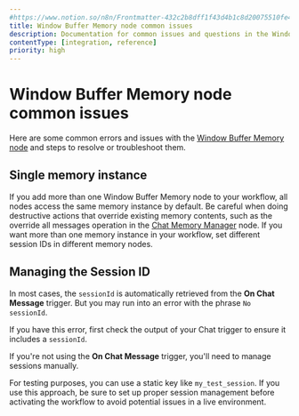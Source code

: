 ```yaml
---
#https://www.notion.so/n8n/Frontmatter-432c2b8dff1f43d4b1c8d20075510fe4
title: Window Buffer Memory node common issues 
description: Documentation for common issues and questions in the Window Buffer Memory node in n8n, a workflow automation platform. Includes details of the issue and suggested solutions.
contentType: [integration, reference]
priority: high
---
```


# Window Buffer Memory node common issues

Here are some common errors and issues with the [Window Buffer Memory node](/integrations/builtin/cluster-nodes/sub-nodes/n8n-nodes-langchain.memorybufferwindow/index.md) and steps to resolve or troubleshoot them.

## Single memory instance

If you add more than one Window Buffer Memory node to your workflow, all nodes access the same memory instance by default. Be careful when doing destructive actions that override existing memory contents, such as the override all messages operation in the [Chat Memory Manager](/integrations/builtin/cluster-nodes/sub-nodes/n8n-nodes-langchain.memorymanager.md) node. If you want more than one memory instance in your workflow, set different session IDs in different memory nodes.

## Managing the Session ID

In most cases, the `sessionId` is automatically retrieved from the **On Chat Message** trigger. But you may run into an error with the phrase `No sessionId`.

If you have this error, first check the output of your Chat trigger to ensure it includes a `sessionId`.

If you're not using the **On Chat Message** trigger, you'll need to manage sessions manually.

For testing purposes, you can use a static key like `my_test_session`. If you use this approach, be sure to set up proper session management before activating the workflow to avoid potential issues in a live environment.
